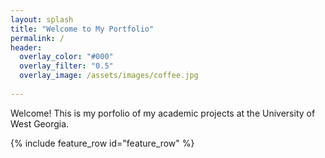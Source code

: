 ```yaml
---
layout: splash
title: "Welcome to My Portfolio"
permalink: /
header:
  overlay_color: "#000"
  overlay_filter: "0.5"
  overlay_image: /assets/images/coffee.jpg
 
---
```

    
Welcome! This is my porfolio of my academic projects at the University of West Georgia.

{% include feature_row id="feature_row" %}
